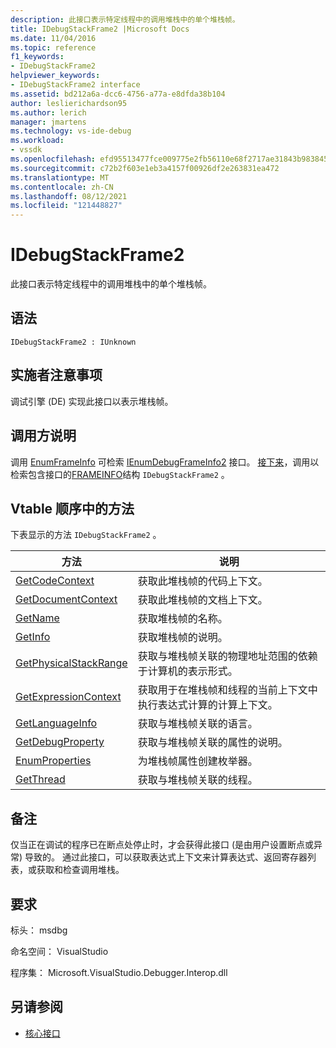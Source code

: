 ```yaml
---
description: 此接口表示特定线程中的调用堆栈中的单个堆栈帧。
title: IDebugStackFrame2 |Microsoft Docs
ms.date: 11/04/2016
ms.topic: reference
f1_keywords:
- IDebugStackFrame2
helpviewer_keywords:
- IDebugStackFrame2 interface
ms.assetid: bd212a6a-dcc6-4756-a77a-e8dfda38b104
author: leslierichardson95
ms.author: lerich
manager: jmartens
ms.technology: vs-ide-debug
ms.workload:
- vssdk
ms.openlocfilehash: efd95513477fce009775e2fb56110e68f2717ae31843b983845e64a970314e40
ms.sourcegitcommit: c72b2f603e1eb3a4157f00926df2e263831ea472
ms.translationtype: MT
ms.contentlocale: zh-CN
ms.lasthandoff: 08/12/2021
ms.locfileid: "121448827"
---
```

# <a name="idebugstackframe2"></a>IDebugStackFrame2
此接口表示特定线程中的调用堆栈中的单个堆栈帧。

## <a name="syntax"></a>语法

```
IDebugStackFrame2 : IUnknown
```

## <a name="notes-for-implementers"></a>实施者注意事项
 调试引擎 (DE) 实现此接口以表示堆栈帧。

## <a name="notes-for-callers"></a>调用方说明
 调用 [EnumFrameInfo](../../../extensibility/debugger/reference/idebugthread2-enumframeinfo.md) 可检索 [IEnumDebugFrameInfo2](../../../extensibility/debugger/reference/ienumdebugframeinfo2.md) 接口。 [接下来](../../../extensibility/debugger/reference/ienumdebugframeinfo2-next.md)，调用以检索包含接口的[FRAMEINFO](../../../extensibility/debugger/reference/frameinfo.md)结构 `IDebugStackFrame2` 。

## <a name="methods-in-vtable-order"></a>Vtable 顺序中的方法
 下表显示的方法 `IDebugStackFrame2` 。

|方法|说明|
|------------|-----------------|
|[GetCodeContext](../../../extensibility/debugger/reference/idebugstackframe2-getcodecontext.md)|获取此堆栈帧的代码上下文。|
|[GetDocumentContext](../../../extensibility/debugger/reference/idebugstackframe2-getdocumentcontext.md)|获取此堆栈帧的文档上下文。|
|[GetName](../../../extensibility/debugger/reference/idebugstackframe2-getname.md)|获取堆栈帧的名称。|
|[GetInfo](../../../extensibility/debugger/reference/idebugstackframe2-getinfo.md)|获取堆栈帧的说明。|
|[GetPhysicalStackRange](../../../extensibility/debugger/reference/idebugstackframe2-getphysicalstackrange.md)|获取与堆栈帧关联的物理地址范围的依赖于计算机的表示形式。|
|[GetExpressionContext](../../../extensibility/debugger/reference/idebugstackframe2-getexpressioncontext.md)|获取用于在堆栈帧和线程的当前上下文中执行表达式计算的计算上下文。|
|[GetLanguageInfo](../../../extensibility/debugger/reference/idebugstackframe2-getlanguageinfo.md)|获取与堆栈帧关联的语言。|
|[GetDebugProperty](../../../extensibility/debugger/reference/idebugstackframe2-getdebugproperty.md)|获取与堆栈帧关联的属性的说明。|
|[EnumProperties](../../../extensibility/debugger/reference/idebugstackframe2-enumproperties.md)|为堆栈帧属性创建枚举器。|
|[GetThread](../../../extensibility/debugger/reference/idebugstackframe2-getthread.md)|获取与堆栈帧关联的线程。|

## <a name="remarks"></a>备注
 仅当正在调试的程序已在断点处停止时，才会获得此接口 (是由用户设置断点或异常) 导致的。 通过此接口，可以获取表达式上下文来计算表达式、返回寄存器列表，或获取和检查调用堆栈。

## <a name="requirements"></a>要求
 标头： msdbg

 命名空间： VisualStudio

 程序集： Microsoft.VisualStudio.Debugger.Interop.dll

## <a name="see-also"></a>另请参阅
- [核心接口](../../../extensibility/debugger/reference/core-interfaces.md)

